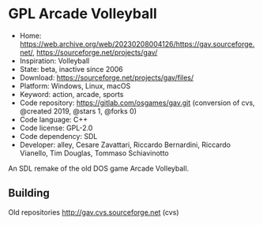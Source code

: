 # GPL Arcade Volleyball

- Home: https://web.archive.org/web/20230208004126/https://gav.sourceforge.net/, https://sourceforge.net/projects/gav/
- Inspiration: Volleyball
- State: beta, inactive since 2006
- Download: https://sourceforge.net/projects/gav/files/
- Platform: Windows, Linux, macOS
- Keyword: action, arcade, sports
- Code repository: https://gitlab.com/osgames/gav.git (conversion of cvs, @created 2019, @stars 1, @forks 0)
- Code language: C++
- Code license: GPL-2.0
- Code dependency: SDL
- Developer: alley, Cesare Zavattari, Riccardo Bernardini, Riccardo Vianello, Tim Douglas, Tommaso Schiavinotto

An SDL remake of the old DOS game Arcade Volleyball.

## Building

Old repositories http://gav.cvs.sourceforge.net (cvs)
